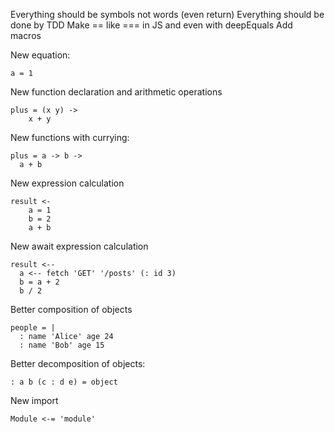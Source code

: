 Everything should be symbols not words (even return)
Everything should be done by TDD
Make == like === in JS and even with deepEquals
Add macros

New equation:

```
a = 1
```

New function declaration and arithmetic operations

```
plus = (x y) ->
    x + y
```

New functions with currying:

```
plus = a -> b ->
  a + b
```

New expression calculation

```
result <-
    a = 1
    b = 2
    a + b
```

New await expression calculation

```
result <--
  a <-- fetch 'GET' '/posts' (: id 3)
  b = a + 2
  b / 2
```

Better composition of objects

```
people = |
  : name 'Alice' age 24
  : name 'Bob' age 15
```

Better decomposition of objects:

```
: a b (c : d e) = object
```

New import

```
Module <-= 'module'
```
